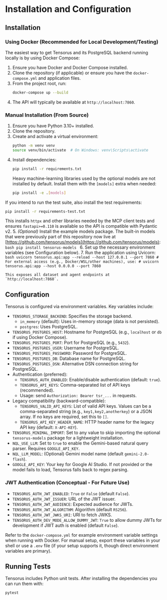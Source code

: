 # Installation and Configuration

## Installation

### Using Docker (Recommended for Local Development/Testing)

The easiest way to get Tensorus and its PostgreSQL backend running locally is by using Docker Compose:

1.  Ensure you have Docker and Docker Compose installed.
2.  Clone the repository (if applicable) or ensure you have the `docker-compose.yml` and application files.
3.  From the project root, run:
    ```bash
    docker-compose up --build
    ```
4.  The API will typically be available at `http://localhost:7860`.

### Manual Installation (From Source)

1.  Ensure you have Python 3.10+ installed.
2.  Clone the repository.
3.  Create and activate a virtual environment:
    ```bash
    python -m venv venv
    source venv/bin/activate  # On Windows: venv\Scripts\activate
    ```
4.  Install dependencies:
    ```bash
    pip install -r requirements.txt
    ```
    Heavy machine-learning libraries used by the optional models are not
    installed by default. Install them with the `[models]` extra when needed:
    ```bash
    pip install -e .[models]
    ```
If you intend to run the test suite, also install the test requirements:
```bash
pip install -r requirements-test.txt
```
This installs `httpx` and other libraries needed by the MCP client tests and
ensures `fastapi>=0.110` is available so the API is compatible with Pydantic v2.
5.  *(Optional)* Install the example models package. The built-in models that
    were previously part of this repository now live at
    [https://github.com/tensorus/models](https://github.com/tensorus/models):
    ```bash
    pip install tensorus-models
    ```
6.  Set up the necessary environment variables (see Configuration below).
7.  Run the application using Uvicorn:
    ```bash
    uvicorn tensorus.api:app --reload --host 127.0.0.1 --port 7860
    # For external access (e.g., Docker/WSL/other machines), use:
    # uvicorn tensorus.api:app --host 0.0.0.0 --port 7860
    ```

    This exposes all dataset and agent endpoints at `http://localhost:7860`.

## Configuration

Tensorus is configured via environment variables. Key variables include:

*   `TENSORUS_STORAGE_BACKEND`: Specifies the storage backend.
    *   `in_memory` (default): Uses in-memory storage (data is not persisted).
    *   `postgres`: Uses PostgreSQL.
*   `TENSORUS_POSTGRES_HOST`: Hostname for PostgreSQL (e.g., `localhost` or `db` if using Docker Compose).
*   `TENSORUS_POSTGRES_PORT`: Port for PostgreSQL (e.g., `5432`).
*   `TENSORUS_POSTGRES_USER`: Username for PostgreSQL.
*   `TENSORUS_POSTGRES_PASSWORD`: Password for PostgreSQL.
*   `TENSORUS_POSTGRES_DB`: Database name for PostgreSQL.
*   `TENSORUS_POSTGRES_DSN`: Alternative DSN connection string for PostgreSQL.
*   Authentication (preferred):
    *   `TENSORUS_AUTH_ENABLED`: Enable/disable authentication (default: `true`).
    *   `TENSORUS_API_KEYS`: Comma-separated list of API keys (recommended).
    *   Usage: send `Authorization: Bearer tsr_...` in requests.
*   Legacy compatibility (backward-compatible):
    *   `TENSORUS_VALID_API_KEYS`: List of valid API keys. Values can be a comma-separated string (e.g., `key1,key2,anotherkey`) or a JSON array. If no keys are required, set this to `[]`.
    *   `TENSORUS_API_KEY_HEADER_NAME`: HTTP header name for the legacy API key (default: `X-API-KEY`).
*   `TENSORUS_MINIMAL_IMPORT`: Set to any value to skip importing the optional
    `tensorus-models` package for a lightweight installation.
*   `NQL_USE_LLM`: Set to `true` to enable the Gemini-based natural query
    parser. Requires `GOOGLE_API_KEY`.
*   `NQL_LLM_MODEL`: (Optional) Gemini model name (default
    `gemini-2.0-flash`).
*   `GOOGLE_API_KEY`: Your key for Google AI Studio. If not provided or the
    model fails to load, Tensorus falls back to regex parsing.

### JWT Authentication (Conceptual - For Future Use)
*   `TENSORUS_AUTH_JWT_ENABLED`: `True` or `False` (default `False`).
*   `TENSORUS_AUTH_JWT_ISSUER`: URL of the JWT issuer.
*   `TENSORUS_AUTH_JWT_AUDIENCE`: Expected audience for JWTs.
*   `TENSORUS_AUTH_JWT_ALGORITHM`: Algorithm (default `RS256`).
*   `TENSORUS_AUTH_JWT_JWKS_URI`: URI to fetch JWKS.
*   `TENSORUS_AUTH_DEV_MODE_ALLOW_DUMMY_JWT`: `True` to allow dummy JWTs for development if JWT auth is enabled (default `False`).

Refer to the `docker-compose.yml` for example environment variable settings when running with Docker. For manual setup, export these variables in your shell or use a `.env` file (if your setup supports it, though direct environment variables are primary).

## Running Tests

Tensorus includes Python unit tests. After installing the dependencies you can run them with:

```bash
pytest
```
